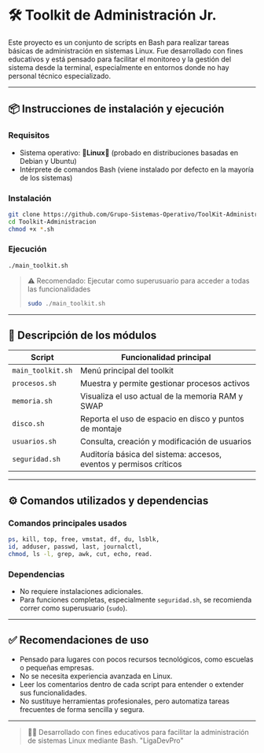 # 🛠️ Toolkit de Administración Jr.

Este proyecto es un conjunto de scripts en Bash para realizar tareas básicas de administración en sistemas Linux. Fue desarrollado con fines educativos y está pensado para facilitar el monitoreo y la gestión del sistema desde la terminal, especialmente en entornos donde no hay personal técnico especializado.

---

## 📦 Instrucciones de instalación y ejecución

### Requisitos

- Sistema operativo: 🐧**Linux**🐧 (probado en distribuciones basadas en Debian y Ubuntu)
- Intérprete de comandos Bash (viene instalado por defecto en la mayoría de los sistemas)

### Instalación

```bash
git clone https://github.com/Grupo-Sistemas-Operativo/ToolKit-Administracion
cd Toolkit-Administracion
chmod +x *.sh
```

### Ejecución

```bash
./main_toolkit.sh
```

> ⚠️ Recomendado: Ejecutar como superusuario para acceder a todas las funcionalidades  
> ```bash
> sudo ./main_toolkit.sh
> ```

---

## 🧩 Descripción de los módulos

| Script            | Funcionalidad principal                                                                 |
|-------------------|-----------------------------------------------------------------------------------------|
| `main_toolkit.sh` | Menú principal del toolkit                                                              |
| `procesos.sh`     | Muestra y permite gestionar procesos activos                                            |
| `memoria.sh`      | Visualiza el uso actual de la memoria RAM y SWAP                                        |
| `disco.sh`        | Reporta el uso de espacio en disco y puntos de montaje                                  |
| `usuarios.sh`     | Consulta, creación y modificación de usuarios                                           |
| `seguridad.sh`    | Auditoría básica del sistema: accesos, eventos y permisos críticos                      |

---

## ⚙️ Comandos utilizados y dependencias

### Comandos principales usados

```bash
ps, kill, top, free, vmstat, df, du, lsblk,
id, adduser, passwd, last, journalctl,
chmod, ls -l, grep, awk, cut, echo, read.
```

### Dependencias

- No requiere instalaciones adicionales.
- Para funciones completas, especialmente `seguridad.sh`, se recomienda correr como superusuario (`sudo`).

---

## ✅ Recomendaciones de uso

- Pensado para lugares con pocos recursos tecnológicos, como escuelas o pequeñas empresas.
- No se necesita experiencia avanzada en Linux.
- Leer los comentarios dentro de cada script para entender o extender sus funcionalidades.
- No sustituye herramientas profesionales, pero automatiza tareas frecuentes de forma sencilla y segura.

---

> 🧑‍💻 Desarrollado con fines educativos para facilitar la administración de sistemas Linux mediante Bash. "LigaDevPro"
